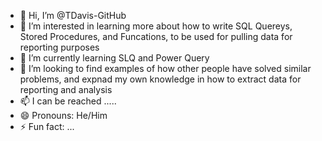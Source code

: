 - 👋 Hi, I’m @TDavis-GitHub
- 👀 I’m interested in learning more about how to write SQL Quereys, Stored Procedures, and Funcations, to be used for pulling data for reporting purposes
- 🌱 I’m currently learning SLQ and Power Query
- 💞️ I’m looking to find examples of how other people have solved similar problems, and expnad my own knowledge in how to extract data for reporting and analysis
- 📫 I can be reached .....
- 😄 Pronouns: He/Him
- ⚡ Fun fact: ...

<!---
TDavis-GitHub/TDavis-GitHub is a ✨ special ✨ repository because its `README.md` (this file) appears on your GitHub profile.
You can click the Preview link to take a look at your changes.
--->
